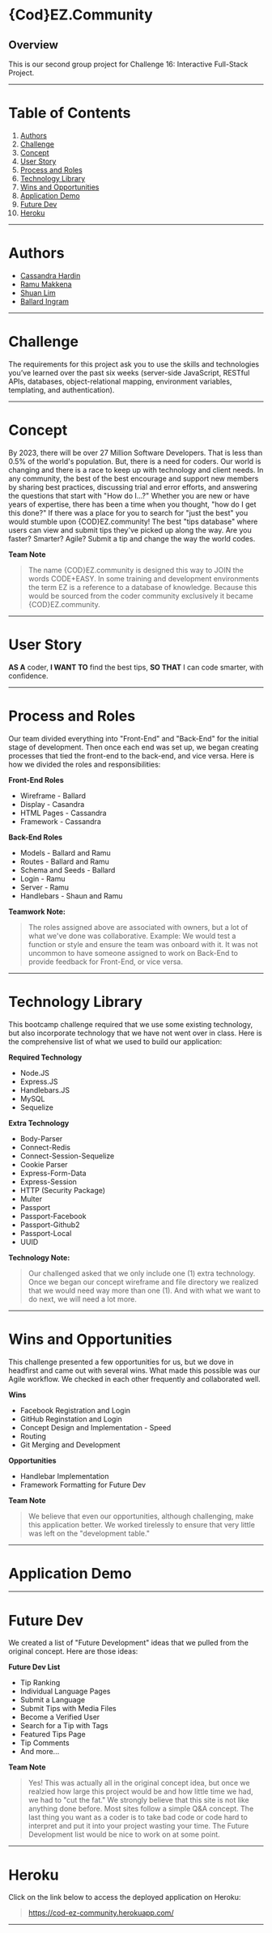 # {Cod}EZ.Community

## Overview
This is our second group project for Challenge 16: Interactive Full-Stack Project.

---

# 
# Table of Contents
1. [Authors](#Authors)
2. [Challenge](#Challenge)
3. [Concept](#Concept)
4. [User Story](#User-Story)
5. [Process and Roles](#Process-and-Roles)
6. [Technology Library](#Technology-Library)
7. [Wins and Opportunities](#Wins-and-Opportunities)
8. [Application Demo](#Application-Demo)
9. [Future Dev](#Future-Dev)
10. [Heroku](#Heroku)
---

# <a name="Authors"> Authors </a>
- [Cassandra Hardin](https://github.com/cassdoes)
- [Ramu Makkena](https://github.com/ramumakkena)
- [Shuan Lim](https://github.com/shuanlim)
- [Ballard Ingram](https://github.com/ballardingram)

---
# <a name="Challenge"> Challenge </a>
The requirements for this project ask you to use the skills and technologies you’ve learned over the past six weeks (server-side JavaScript, RESTful APIs, databases, object-relational mapping, environment variables, templating, and authentication).

---
# <a name="Concept"> Concept </a>
By 2023, there will be over 27 Million Software Developers. That is less than 0.5% of the world's population. But, there is a need for coders. Our world is changing and there is a race to keep up with technology and client needs. In any community, the best of the best encourage and support new members by sharing best practices, discussing trial and error efforts, and answering the questions that start with "How do I...?" Whether you are new or have years of expertise, there has been a time when you thought, "how do I get this done?" If there was a place for you to search for "just the best" you would stumble upon {COD}EZ.community! The best "tips database" where users can view and submit tips they've picked up along the way. Are you faster? Smarter? Agile? Submit a tip and change the way the world codes.

**Team Note**
>The name {COD}EZ.community is designed this way to JOIN the words CODE+EASY. In some training and development environments the term EZ is a reference to a database of knowledge. Because this would be sourced from the coder community exclusively it became {COD}EZ.community.

---
# <a name="User-Story"> User Story </a>
**AS A** coder,
**I WANT TO** find the best tips,
**SO THAT** I can code smarter, with confidence.

---
# <a name="Process-and-Roles"> Process and Roles </a>
Our team divided everything into "Front-End" and "Back-End" for the initial stage of development. Then once each end was set up, we began creating processes that tied the front-end to the back-end, and vice versa. Here is how we divided the roles and responsibilities:

**Front-End Roles**
- Wireframe - Ballard
- Display - Casandra
- HTML Pages - Cassandra
- Framework - Cassandra

**Back-End Roles**
- Models - Ballard and Ramu
- Routes - Ballard and Ramu
- Schema and Seeds - Ballard
- Login - Ramu
- Server - Ramu
- Handlebars - Shaun and Ramu

**Teamwork Note:**
>The roles assigned above are associated with owners, but a lot of what we've done was collaborative. Example: We would test a function or style and ensure the team was onboard with it. It was not uncommon to have someone assigned to work on Back-End to provide feedback for Front-End, or vice versa.

---
# <a name="Technology-Library"> Technology Library </a>
This bootcamp challenge required that we use some existing technology, but also incorporate technology that we have not went over in class. Here is the comprehensive list of what we used to build our application:

**Required Technology**
- Node.JS
- Express.JS
- Handlebars.JS
- MySQL
- Sequelize

**Extra Technology**
- Body-Parser
- Connect-Redis
- Connect-Session-Sequelize
- Cookie Parser
- Express-Form-Data
- Express-Session
- HTTP (Security Package)
- Multer
- Passport
- Passport-Facebook
- Passport-Github2
- Passport-Local
- UUID

**Technology Note:**
>Our challenged asked that we only include one (1) extra technology. Once we began our concept wireframe and file directory we realized that we would need way more than one (1). And with what we want to do next, we will need a lot more.

---
# <a name="Wins-and-Opportunities"> Wins and Opportunities </a>
This challenge presented a few opportunities for us, but we dove in headfirst and came out with several wins. What made this possible was our Agile workflow. We checked in each other frequently and collaborated well.

**Wins**
- Facebook Registration and Login
- GitHub Reginstation and Login
- Concept Design and Implementation - Speed
- Routing
- Git Merging and Development

**Opportunities**
- Handlebar Implementation
- Framework Formatting for Future Dev

**Team Note**
>We believe that even our opportunities, although challenging, make this application better. We worked tirelessly to ensure that very little was left on the "development table."

---
# <a name="Application-Demo"> Application Demo </a>
---
# <a name="Future-Dev"> Future Dev </a>
We created a list of "Future Development" ideas that we pulled from the original concept. Here are those ideas:

**Future Dev List**
- Tip Ranking
- Individual Language Pages
- Submit a Language
- Submit Tips with Media Files
- Become a Verified User
- Search for a Tip with Tags
- Featured Tips Page
- Tip Comments
- And more...

**Team Note**
>Yes! This was actually all in the original concept idea, but once we realzied how large this project would be and how little time we had, we had to "cut the fat." We strongly believe that this site is not like anything done before. Most sites follow a simple Q&A concept. The last thing you want as a coder is to take bad code or code hard to interpret and put it into your project wasting your time. The Future Development list would be nice to work on at some point.

---
# <a name="Heroku"> Heroku </a>
Click on the link below to access the deployed application on Heroku:
>https://cod-ez-community.herokuapp.com/
---
